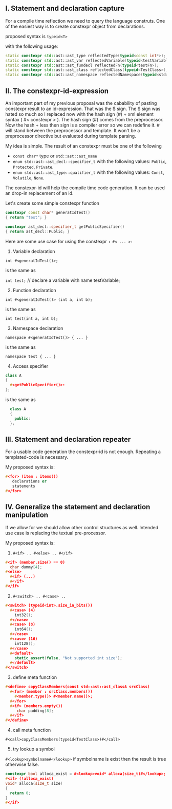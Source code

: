 ## I. Statement and declaration capture

For a compile time reflection we need to query the language construts. One of the easiest way is to create constexpr object from declarations.

proposed syntax is `typeid<T>`

with the following usage:

```C++
static constexpr std::ast::ast_type reflectedType(typeid<const int*>);
static constexpr std::ast::ast_var reflectedVariable(typeid<testVariable>);
static constexpr std::ast::ast_fundecl reflectedFn(typeid<testFn>);
static constexpr std::ast::ast_class reflectedClass(typeid<TestClass>);
static constexpr std::ast::ast_namespace reflectedNamespace(typeid<std>);
```


## II. The constexpr-id-expression

  An important part of my previous proposal was the cabability of pasting constexpr result to an id-expression. That was the $ sign. The $ sign was hated so much so I replaced now with the hash sign (#) + xml element syntax ( #< constexpr > ). The hash sign (#) comes from the preprocessor. Now the hash + less then sign is a compiler error so we can redefine it. #<element> will stand between the preprocessor and template. It won't be a preprocessor directive but evalueted during template parsing.

  My idea is simple. The result of an constexpr must be one of the following

  - `const char*` type or `std::ast::ast_name`
  - `enum std::ast::ast_decl::specifier_t` with the following values: `Public`, `Protected`, `Private`.
  - `enum std::ast::ast_type::qualifier_t` with the following values: `Const`, `Volatile`, `None`.

The constexpr-id will help the compile time code generation. It can be used an drop-in replacement of an id.

Let's create some simple constexpr function

```C++
constexpr const char* generatIdTest()
{ return "test"; }

constexpr ast_decl::specifier_t getPublicSpecifier()
{ return ast_decl::Public; }
```

Here are some use case for using the constexpr + `#< ... >:`

1. Variable declaration
  
  `int #<generatIdTest()>;`
  
  is the same as
  
  `int test;` // declare a variable with name testVariable;
  
2. Function declaration
  
  `int #<generatIdTest()> (int a, int b);`
  
  is the same as
  
  `int test(int a, int b);`
  
3. Namespace declaration
  
  `namespace #<generatIdTest()> { ... }`
  
  is the same as
  
  `namespace test { ... }`
  
4. Access specifier

  ```C++
  class A
  {
    #<getPublicSpecifier()>:
  };
  ```
  
  is the same as

```C++
  class A
  {
    public:
  };
  ```


## III. Statement and declaration repeater

For a usable code generation the constexpr-id is not enough. Repeating a templated-code is necessary.

My proposed syntax is:
  ```C++
  #<for> (item : items())
     declarations or
     statements
  #</for>
  ```

## IV. Generalize the statement and declaration manipulation

If we allow for we should allow other control structures as well. Intended use case is replacing the textual pre-processor.

My proposed syntax is:

1. `#<if> .. #<else> .. #</if>`
  ```C++
  #<if> (member.size() == 0)
    char dummy[4];
  #<else>
    #<if> (...)
    #</if>
  #</if>
  ```

2. `#<switch> .. #<case> ..`
  ```C++
  #<switch> (typeid<int>.size_in_bits())
    #<case> (4)
      int32();
    #</case>
    #<case> (8)
      int64();
    #</case>
    #<case> (16)
      int128();
    #</case>
    #<default>
      static_assert(false, "Not supported int size");
    #</default>
  #</switch>
  ```

3. define meta function
  ```C++
  #<define> copyClassMembers(const std::ast::ast_class& srcClass)
    #<for> (member : srcClass.members())
      #<member.type()> #<member.name()>;
    #</for>
    #<if> (members.empty())
       char padding[8];
    #</if>
  #</define>
  ```

4. call meta function

  ```#<call>copyClassMembers(typeid<TestClass>)#</call>```

5. try lookup a symbol

  ```#<lookup>symbolname#</lookup>```
  if symbolname is exist then the result is true otherwise false.

  ```C++
  constexpr bool alloca_exist = #<lookup>void* alloca(size_t)#</lookup>;
  #<if> (!alloca_exist)
  void* alloca(size_t size)
  {
    return 0;
  }
  #</if>
  ```

